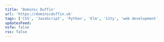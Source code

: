 ```yaml
---
title: 'Dominic Duffin'
url: 'https://dominicduffin.uk'
tags: ['CSS', 'JavaScript', 'Python', 'Elm', '11ty', 'web development', 'front-end', 'cryptocurrency', 'decentralization']
updatesFeed:
nsfw: false
rss: false
---
```

